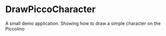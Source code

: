 # DrawPiccoCharacter
A small demo application. Showing how to draw a simple character on the Piccolino
